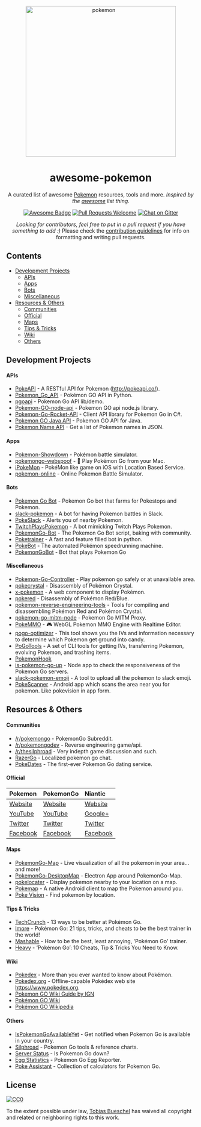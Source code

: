 <p align="center">
  <a href="https://github.com/tobiasbueschel/awesome-pokemon/">
    <img alt="pokemon" src="https://upload.wikimedia.org/wikipedia/commons/f/f7/English_Pok%C3%A9mon_logo.svg" width="400">
  </a>
</p>

<h1 align="center">awesome-pokemon</h1>

<div align="center">

<p align="center">
  A curated list of awesome <a href="https://en.wikipedia.org/wiki/Pokemon">Pokemon</a> resources, tools and more. <i>Inspired by the <a href="https://github.com/sindresorhus/awesome">awesome</a> list thing.</i>
</p>

<p align="center">
  <a href="https://github.com/sindresorhus/awesome"><img alt="Awesome Badge" src="https://cdn.rawgit.com/sindresorhus/awesome/d7305f38d29fed78fa85652e3a63e154dd8e8829/media/badge.svg"></a>
  <a href="https://github.com/tobiasbueschel/awesome-pokemon/pulls"><img alt="Pull Requests Welcome" src="https://img.shields.io/badge/PRs-welcome-brightgreen.svg?style=flat-square"></a>
  <a href="https://gitter.im/tobiasbueschel/awesome-pokemon"><img alt="Chat on Gitter" src="https://badges.gitter.im/tobiasbueschel/awesome-pokemon.svg"></a>
</p>

<p>
<i>Looking for contributors, feel free to put in a pull request if you have something to add :) </i>  
Please check the <a href="https://github.com/tobiasbueschel/awesome-pokemon/blob/master/contributing.md">contribution guidelines</a> for info on formatting and writing pull requests.
</p>

</div>


## Contents
- [Development Projects](#development-projects)
    - [APIs](#apis)
    - [Apps](#apps)
    - [Bots](#bots)
    - [Miscellaneous](#miscellaneous)
- [Resources & Others](#resources-&-others)
    - [Communities](#communities)
    - [Official](#official)
    - [Maps](#maps)
    - [Tips & Tricks](#tips-&-tricks)
    - [Wiki](#wiki)
    - [Others](#others)

## Development Projects
#### APIs
- [PokeAPI](https://github.com/PokeAPI/pokeapi/) - A RESTful API for Pokemon (http://pokeapi.co/).
- [Pokemon_Go_API](https://github.com/Mila432/Pokemon_Go_API) - Pokémon GO API in Python.
- [pgoapi](https://github.com/tejado/pgoapi) - Pokemon Go API lib/demo.
- [Pokemon-GO-node-api](https://github.com/Armax/Pokemon-GO-node-api) - Pokemon GO api node.js library.
- [Pokemon-Go-Rocket-API](https://github.com/FeroxRev/Pokemon-Go-Rocket-API) - Client API library for Pokemon Go in C#.
- [Pokemon GO Java API](https://github.com/Grover-c13/PokeGOAPI-Java) - Pokemon GO API for Java.
- [Pokemon Name API](https://github.com/sindresorhus/pokemon) - Get a list of Pokemon names in JSON.

#### Apps
- [Pokemon-Showdown](https://github.com/Zarel/Pokemon-Showdown) - Pokémon battle simulator.
- [pokemongo-webspoof](https://github.com/iam4x/pokemongo-webspoof) - 👾 Play Pokémon Go from your Mac.
- [iPokeMon](https://github.com/Kjuly/iPokeMon) - PokéMon like game on iOS with Location Based Service.
- [pokemon-online](https://github.com/po-devs/pokemon-online) - Online Pokemon Battle Simulator.

#### Bots
- [Pokemon Go Bot](https://github.com/TomTheBotter/Pokemon-Go-Bot-Working-Hack-API) - Pokemon Go bot that farms for Pokestops and Pokemon.
- [slack-pokemon](https://github.com/rvinluan/slack-pokemon) - A bot for having Pokemon battles in Slack.
- [PokeSlack](https://github.com/timwah/pokeslack) - Alerts you of nearby Pokemon.
- [TwitchPlaysPokemon](https://github.com/sunshinekitty/TwitchPlaysPokemon) - A bot mimicking Twitch Plays Pokemon.
- [PokemonGo-Bot](https://github.com/PokemonGoF/PokemonGo-Bot) - The Pokemon Go Bot script, baking with community.
- [Poketrainer](https://github.com/j-e-k/poketrainer) - A fast and feature filled bot in python.
- [PokeBot](https://github.com/kylecoburn/PokeBot) - The automated Pokémon speedrunning machine.
- [PokemonGoBot](https://github.com/jabbink/PokemonGoBot) - Bot that plays Pokemon Go

#### Miscellaneous
- [Pokemon-Go-Controller](https://github.com/kahopoon/Pokemon-Go-Controller) - Play pokemon go safely or at unavailable area.
- [pokecrystal](https://github.com/pret/pokecrystal) - Disassembly of Pokémon Crystal.
- [x-pokemon](https://github.com/passy/x-pokemon) - A web component to display Pokémon.
- [pokered](https://github.com/pret/pokered) - Disassembly of Pokémon Red/Blue.
- [pokemon-reverse-engineering-tools](https://github.com/pret/pokemon-reverse-engineering-tools) - Tools for compiling and disassembling Pokémon Red and Pokémon Crystal.
- [pokemon-go-mitm-node](https://github.com/rastapasta/pokemon-go-mitm-node) - Pokemon Go MITM Proxy.
- [PokeMMO](https://github.com/maierfelix/PokeMMO) - 🎮 WebGL Pokemon MMO Engine with Realtime Editor.
- [pogo-optimizer](https://github.com/justinleewells/pogo-optimizer) - This tool shows you the IVs and information necessary to determine which Pokemon get ground into candy.
- [PoGoTools](https://github.com/nelsyeung/PoGoTools) - A set of CLI tools for getting IVs, transferring Pokemon, evolving Pokemon, and trashing items.
- [PokemonHook](https://github.com/rpplusplus/PokemonHook)
- [is-pokemon-go-up](https://github.com/sotojuan/is-pokemon-go-up) - Node app to check the responsiveness of the Pokemon Go servers.
- [slack-pokemon-emoji](https://github.com/fraserxu/slack-pokemon-emoji) - A tool to upload all the pokemon to slack emoji.
- [PokeScanner](https://github.com/BrianEstrada/PokeScanner) - Android app which scans the area near you for pokemon. Like pokevision in app form.

## Resources & Others
#### Communities
- [/r/pokemongo](https://www.reddit.com/r/pokemongo/) - PokemonGo Subreddit.
- [/r/pokemongodev](https://www.reddit.com/r/pokemongodev) - Reverse engineering game/api.
- [/r/thesilphroad](https://www.reddit.com/r/thesilphroad) - Very indepth game discussion and such.
- [RazerGo](https://go.razerzone.com/) - Localized pokemon go chat.
- [PokeDates](https://www.projectfixup.com/pokedates/) - The first-ever Pokemon Go dating service.

#### Official

| Pokemon                                                  |           PokemonGo           |            Niantic                      |
| :------------------------------------------------------  | :---------------------------- | :-------------------------------------- |
| [Website](http://www.pokemon.com/) | [Website](http://www.pokemongo.com/) | [Website](https://www.nianticlabs.com/) |
| [YouTube](https://www.youtube.com/user/pokemon) | [YouTube](https://www.youtube.com/channel/UCA698bls2pjQyiqP9N-iaeg) | [Google+](https://plus.google.com/+Nianticlabs) |
| [Twitter](https://twitter.com/pokemon) | [Twitter](https://twitter.com/PokemonGoApp) | [Twitter](https://twitter.com/NianticLabs) |
| [Facebook](https://www.facebook.com/Pokemon/) | [Facebook](https://www.facebook.com/PokemonGO/) | [Facebook](https://www.facebook.com/nianticlabs) |

#### Maps
- [PokemonGo-Map](https://github.com/AHAAAAAAA/PokemonGo-Map) - Live visualization of all the pokemon in your area... and more!
- [PokemonGo-DesktopMap](https://github.com/mchristopher/PokemonGo-DesktopMap) - Electron App around PokemonGo-Map.
- [pokelocater](https://github.com/emeth-/pokelocater) - Display pokemon nearby to your location on a map.
- [Pokemap](https://github.com/omkarmoghe/Pokemap) - A native Android client to map the Pokemon around you.
- [Poke Vision](https://pokevision.com/) - Find pokemon by location.

#### Tips & Tricks
- [TechCrunch](https://techcrunch.com/gallery/pokemon-go-tips/) - 13 ways to be better at Pokémon Go.
- [Imore](http://www.imore.com/Pokemon-go-tips-tricks-cheats) - Pokémon Go: 21 tips, tricks, and cheats to be the best trainer in the world!
- [Mashable](http://mashable.com/2016/07/08/how-to-play-pokemon-go/#7iz7HhcepPqi) - How to be the best, least annoying, 'Pokémon Go' trainer.
- [Heavy](http://heavy.com/games/2016/07/pokemon-go-cheats-tips-tricks-guide-walkthrough-gps-spoof-fake-pikachu-starter-get-coins-throw-candy-incense-footsteps-pokestops-driving-lucky-eggs/) - ‘Pokémon Go’: 10 Cheats, Tip & Tricks You Need to Know.


#### Wiki
- [Pokedex](https://github.com/veekun/pokedex) - More than you ever wanted to know about Pokémon.
- [Pokedex.org](https://github.com/nolanlawson/pokedex.org) - Offline-capable Pokédex web site https://www.pokedex.org.
- [Pokemon GO Wiki Guide by IGN](http://www.ign.com/wikis/pokemon-go)
- [Pokémon GO Wiki](https://pkmngowiki.com/)
- [Pokémon GO Wikipedia](https://en.wikipedia.org/wiki/Pok%C3%A9mon_Go)

#### Others
- [IsPokemonGoAvailableYet](http://www.ispokemongoavailableyet.com/) - Get notified when Pokemon Go is available in your country.
- [Silphroad](https://thesilphroad.com/research) - Pokemon Go tools & reference charts.
- [Server Status](http://www.mmoserverstatus.com/pokemon_go) - Is Pokemon Go down?
- [Egg Statistics](https://app.cmmcd.com/) - Pokemon Go Egg Reporter.
- [Poke Assistant](https://pokeassistant.com/) - Collection of calculators for Pokemon Go.

## License
[![CC0](http://mirrors.creativecommons.org/presskit/buttons/88x31/svg/cc-zero.svg)](https://creativecommons.org/publicdomain/zero/1.0/)

To the extent possible under law, [Tobias Bueschel](http://github.com/tobiasbueschel) has waived all copyright and related or neighboring rights to this work.
